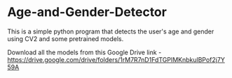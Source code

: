 # Age-and-Gender-Detector
This is a simple python program that detects the user's age and gender using CV2 and some pretrained models.

Download all the models from this Google Drive link - https://drive.google.com/drive/folders/1rM7R7nD1FdTGPIMKnbkulBPof2j7Y59A
